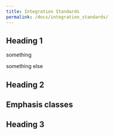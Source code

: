 ```yaml
---
title: Integration Standards
permalink: /docs/integration_standards/
---
```



## Heading 1
<p>
something
</p><p>
something else
</p>

## Heading 2

<h2>Emphasis classes</h2>


## Heading 3

